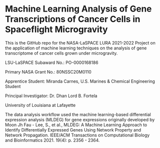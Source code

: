 # Machine Learning Analysis of Gene Transcriptions of Cancer Cells in Spaceflight Microgravity
This is the GitHub repo for the NASA-LaSPACE LURA 2021-2022 Project on the application of machine learning techniques on the analysis of gene transcriptome of cancer cells grown under microgravity.

LSU-LaSPACE Subaward No.: PO-0000168186

Primary NASA Grant No.: 80NSSC20M0110

Apprentice Student: Miranda Carnes, U.S. Marines & Chemical Engineering Student

Principal Investigator: Dr. Dhan Lord B. Fortela

University of Louisiana at Lafayette


The data analysis workflow used the machine learning-based differential expression analysis (MLDEG) for gene expressions originally developed by Moon Jh Fau - Lee, S., et al., MLDEG: A Machine Learning Approach to Identify Differentially Expressed Genes Using Network Property and Network Propagation. IEEE/ACM Transactions on Computational Biology and Bioinformatics 2021. 19(4): p. 2356 - 2364.

